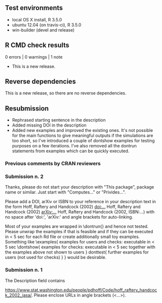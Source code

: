 ## Test environments
* local OS X install, R 3.5.0
* ubuntu 12.04 (on travis-ci), R 3.5.0
* win-builder (devel and release)

## R CMD check results

0 errors | 0 warnings | 1 note

* This is a new release.

## Reverse dependencies

This is a new release, so there are no reverse dependencies.


## Resubmission

* Rephrased starting sentence in the description
* Added missing DOI in the description
* Added new examples and improved the existing ones. It's not possible for the main functions to give meaningful outputs if the simulations are too short, so I've introduced a couple of dontshow examples for testing purposes on a few iterations. I've also removed all the dontrun statements from examples which can be quickly executed. 

### Previous comments by CRAN reviewers

### Submission n. 2
Thanks, please do not start your description with "This package", package name or similar. Just start with "Computes..." or "Privides...".

Please add a DOI, arXiv or ISBN to your reference in your description text in the form
Hoff, Raftery and Handcock (2002) <doi:...>
Hoff, Raftery and Handcock (2002) <arXiv:...>
Hoff, Raftery and Handcock (2002, ISBN:...)
with no space after 'doi:', 'arXiv:' and angle brackets for auto-linking.

Most of your examples are wrapped in \dontrun{} and hence not tested. Please unwrap the examples if that is feasible and if they can be executed in < 5 sec for each Rd file or create additionally small toy examples. Something like
\examples{
       examples for users and checks:
       executable in < 5 sec
       \dontshow{
              examples for checks:
              executable in < 5 sec together with the examples above
              not shown to users
       }
       donttest{
              further examples for users (not used for checks)
       }
}
would be desirable.


### Submission n. 1 
The Description field contains

https://www.stat.washington.edu/people/pdhoff/Code/hoff_raftery_handcock_2002_jasa/.
Please enclose URLs in angle brackets (<...>).
